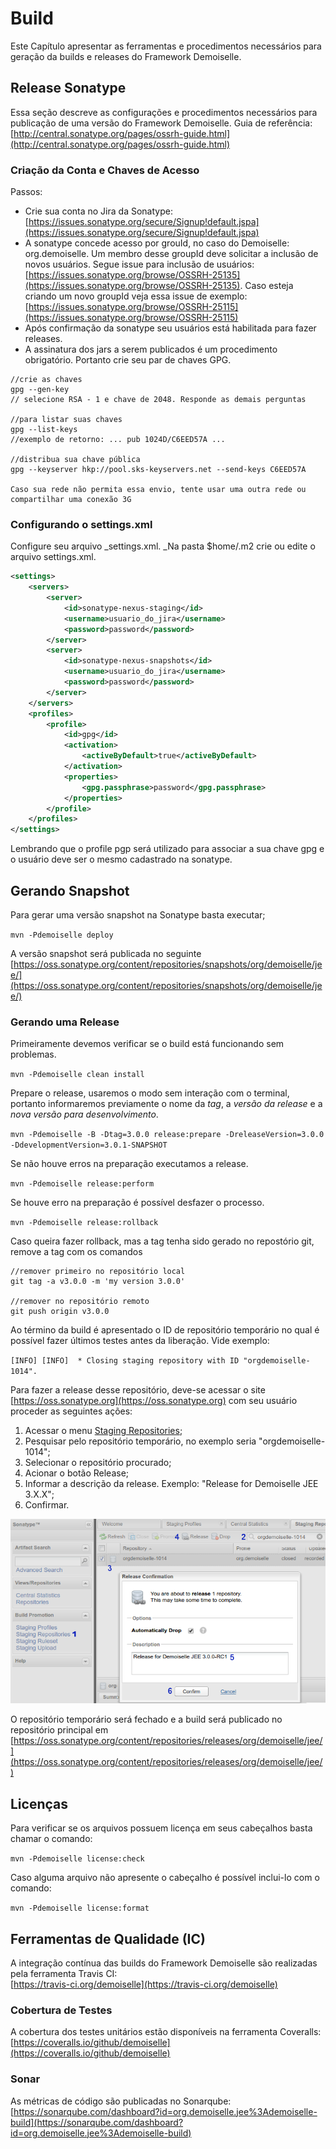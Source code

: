 # Build

Este Capítulo apresentar as ferramentas e procedimentos necessários para geração da builds e releases do Framework Demoiselle.

## Release Sonatype

Essa seção descreve as configurações e procedimentos necessários para  publicação de uma versão do Framework Demoiselle. Guia de referência: [http://central.sonatype.org/pages/ossrh-guide.html](http://central.sonatype.org/pages/ossrh-guide.html)

### Criação da Conta e Chaves de Acesso

Passos:

* Crie sua conta no Jira da Sonatype: [https://issues.sonatype.org/secure/Signup!default.jspa](https://issues.sonatype.org/secure/Signup!default.jspa)
* A sonatype concede acesso por grouId, no caso do Demoiselle: org.demoiselle. Um membro desse groupId deve solicitar a inclusão de novos usuários. Segue issue para inclusão de usuários: [https://issues.sonatype.org/browse/OSSRH-25135](https://issues.sonatype.org/browse/OSSRH-25135). Caso esteja criando um novo groupId veja essa issue de exemplo: [https://issues.sonatype.org/browse/OSSRH-25115](https://issues.sonatype.org/browse/OSSRH-25115)
* Após confirmação da sonatype seu usuários está habilitada para fazer releases.
* A assinatura dos jars a serem publicados é um procedimento obrigatório. Portanto crie seu par de chaves GPG.

```
//crie as chaves
gpg --gen-key
// selecione RSA - 1 e chave de 2048. Responde as demais perguntas
 
//para listar suas chaves
gpg --list-keys
//exemplo de retorno: ... pub 1024D/C6EED57A ...
 
//distribua sua chave pública
gpg --keyserver hkp://pool.sks-keyservers.net --send-keys C6EED57A

Caso sua rede não permita essa envio, tente usar uma outra rede ou compartilhar uma conexão 3G
```

### Configurando o settings.xml

Configure seu arquivo _settings.xml. _Na pasta $home/.m2 crie ou edite o arquivo settings.xml.

```xml
<settings>
    <servers>
        <server>
            <id>sonatype-nexus-staging</id>
            <username>usuario_do_jira</username>
            <password>password</password>
        </server>
        <server>
            <id>sonatype-nexus-snapshots</id>
            <username>usuario_do_jira</username>
            <password>password</password>
        </server>
    </servers>
    <profiles>
        <profile>
            <id>gpg</id>
            <activation>
                <activeByDefault>true</activeByDefault>
            </activation>
            <properties>
                <gpg.passphrase>password</gpg.passphrase>
            </properties>
        </profile>
    </profiles>
</settings>
```

Lembrando que o profile pgp será utilizado para associar a sua chave gpg e o usuário deve ser o mesmo cadastrado na sonatype.

## Gerando Snapshot

Para gerar uma versão snapshot na Sonatype basta executar;

`mvn -Pdemoiselle deploy`

A versão snapshot será publicada no seguinte [https://oss.sonatype.org/content/repositories/snapshots/org/demoiselle/jee/](https://oss.sonatype.org/content/repositories/snapshots/org/demoiselle/jee/)

### Gerando uma Release

Primeiramente devemos verificar se o build está funcionando sem problemas.

`mvn -Pdemoiselle clean install`

Prepare o release, usaremos o modo sem interação com o terminal, portanto informaremos previamente o nome da _tag_, a _versão da release_ e a _nova versão para desenvolvimento_.

`mvn -Pdemoiselle -B -Dtag=3.0.0 release:prepare -DreleaseVersion=3.0.0 -DdevelopmentVersion=3.0.1-SNAPSHOT`

Se não houve erros na preparação executamos a release.

`mvn -Pdemoiselle release:perform`

Se houve erro na preparação é possível desfazer o processo.

`mvn -Pdemoiselle release:rollback`

Caso queira fazer rollback, mas a tag tenha sido gerado no repostório git, remove a tag com os comandos

```
//remover primeiro no repositório local
git tag -a v3.0.0 -m 'my version 3.0.0'

//remover no repositório remoto
git push origin v3.0.0
```

Ao término da build é apresentado o ID de repositório temporário no qual é possível fazer últimos testes antes da liberação. Vide exemplo:

`[INFO] [INFO]  * Closing staging repository with ID "orgdemoiselle-1014".`

Para fazer a release desse repositório, deve-se acessar o site [https://oss.sonatype.org](https://oss.sonatype.org) com seu usuário proceder as seguintes ações:

1. Acessar o menu [Staging Repositories](https://oss.sonatype.org/#stagingRepositories);
2. Pesquisar pelo repositório temporário, no exemplo seria "orgdemoiselle-1014";
3. Selecionar o repositório procurado;
4. Acionar o botão Release;
5. Informar a descrição da release. Exemplo: "Release for Demoiselle JEE 3.X.X";
6. Confirmar.

![](/assets/release_repository.png)

O repositório temporário será fechado e a build será publicado no repositório principal em [https://oss.sonatype.org/content/repositories/releases/org/demoiselle/jee/](https://oss.sonatype.org/content/repositories/releases/org/demoiselle/jee/)

## Licenças

Para verificar se os arquivos possuem licença em seus cabeçalhos basta chamar o comando:

`mvn -Pdemoiselle license:check`

Caso alguma arquivo não apresente o cabeçalho é possível inclui-lo com o comando:

`mvn -Pdemoiselle license:format`

## Ferramentas de Qualidade \(IC\)

A integração contínua das builds do Framework Demoiselle são realizadas pela ferramenta Travis CI:  
[https://travis-ci.org/demoiselle](https://travis-ci.org/demoiselle)

### Cobertura de Testes

A cobertura dos testes unitários estão disponíveis na ferramenta Coveralls: [https://coveralls.io/github/demoiselle](https://coveralls.io/github/demoiselle)

### Sonar

As métricas de código são publicadas no Sonarqube: [https://sonarqube.com/dashboard?id=org.demoiselle.jee%3Ademoiselle-build](https://sonarqube.com/dashboard?id=org.demoiselle.jee%3Ademoiselle-build)


